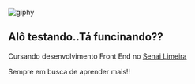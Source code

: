 ![giphy](https://user-images.githubusercontent.com/89709632/134895587-d8c38898-11fc-4c5f-9e6d-d0a0dd2c6b04.gif)



## Alô testando..Tá funcinando??


Cursando desenvolvimento Front End no [Senai Limeira](https://limeira.sp.senai.br/curso/95402/505/programador-frontend)

Sempre em busca de aprender mais!! 
